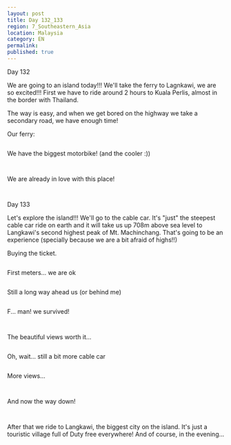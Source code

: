 ```yaml
---
layout: post
title: Day 132_133
region: 7_Southeastern_Asia
location: Malaysia
category: EN
permalink:
published: true
---
```


Day 132

We are going to an island today!!! We'll take the ferry to Lagnkawi, we are so excited!!! First we have to ride around 2 hours to Kuala Perlis, almost in the border with Thailand.

The way is easy, and when we get bored on the highway we take a secondary road, we have enough time!

Our ferry:

<p><a
href="https://lh3.googleusercontent.com/7vhpjJbWOkKLqZxn5a4YWbMtfobHzti2gVaoe1qmyX4IioOGLia6c9tFc56RT9yCZa_KW-I8ra5kwFf1c2y3gNBLRwmOXIcwjtTV6Q1GyD2z2wvsC8o1bwHRylKz7BVj-euiLYWiDxw0B-YeR1LFxs_8tSvmuX3IwrXyimU_zrRCYhDzauKWfDCfVq2iZA6BXnhoEnyGTXYf8PelfvNMcjFUsti6kcn_A6mtv2kA-rFha0nvzG3ao-VoYCX3DR63lQGmzQ1hwBYUl0I-rqSVgGYukrh7TgfaxdAPvsdPkdXRuRgwfYTGVc13PSrb7ydsMAF2WyKzhU0gfuitDoOaEoCJ0UDjnGVixa2UF1UH_OBbbi89Eqrnm1p-sjv4_CiyL3L2ENR4H7Nk3uU7_JsS4WoyX0TB-v8-FCxEh_6GQNsstxRpIw5PR9JZLzDRCRnk3wbdjL-TwAUfHjk4vpapvsh5Y_6xKZbVT0hb56Z-MWyd7xJjgWUEjvr4dBE4E8RDO9eRPzABolrmFjGpdTiv0u2Gt2c3ITnvnGTamqmVdmdTD1JeFLGYAjeSCGXf8jbyI1vodcPbtfPjW-C4lLZNz289V3PTb7933mc9msZ8ASCk3GN4TJ72FI9eK5gkQ8cgT8cLtoDVQMqsE9zn1ShIu1XR4evJNpIyH3UVhC1V9cc4-edTgxMB0sHwIJSrmbo4F400WqcTdQpx1-8MXp8=w669-h502-no"><img 
src="https://lh3.googleusercontent.com/7vhpjJbWOkKLqZxn5a4YWbMtfobHzti2gVaoe1qmyX4IioOGLia6c9tFc56RT9yCZa_KW-I8ra5kwFf1c2y3gNBLRwmOXIcwjtTV6Q1GyD2z2wvsC8o1bwHRylKz7BVj-euiLYWiDxw0B-YeR1LFxs_8tSvmuX3IwrXyimU_zrRCYhDzauKWfDCfVq2iZA6BXnhoEnyGTXYf8PelfvNMcjFUsti6kcn_A6mtv2kA-rFha0nvzG3ao-VoYCX3DR63lQGmzQ1hwBYUl0I-rqSVgGYukrh7TgfaxdAPvsdPkdXRuRgwfYTGVc13PSrb7ydsMAF2WyKzhU0gfuitDoOaEoCJ0UDjnGVixa2UF1UH_OBbbi89Eqrnm1p-sjv4_CiyL3L2ENR4H7Nk3uU7_JsS4WoyX0TB-v8-FCxEh_6GQNsstxRpIw5PR9JZLzDRCRnk3wbdjL-TwAUfHjk4vpapvsh5Y_6xKZbVT0hb56Z-MWyd7xJjgWUEjvr4dBE4E8RDO9eRPzABolrmFjGpdTiv0u2Gt2c3ITnvnGTamqmVdmdTD1JeFLGYAjeSCGXf8jbyI1vodcPbtfPjW-C4lLZNz289V3PTb7933mc9msZ8ASCk3GN4TJ72FI9eK5gkQ8cgT8cLtoDVQMqsE9zn1ShIu1XR4evJNpIyH3UVhC1V9cc4-edTgxMB0sHwIJSrmbo4F400WqcTdQpx1-8MXp8=w669-h502-no" class="oversize" alt=""></a></p>

We have the biggest motorbike! (and the cooler :))

<p><a
href="https://lh3.googleusercontent.com/I-HXJ7WmObFNMulg7pa65qwEt7wEclrAGvk9X4rAbCEMKO0l5EGMvQIEjpVBt9z7F3_aQQsMzWT0TnAlM6hW_2Z7sfI1AHtYElNFWQP60KQrvUMzUTo3iZXhc6AZwQY6NnZU3T9GX9D_FMJoRzKZ15Fowgb-Q28bvo419DyZGwoMahsjGlvEBQs6gLlXzZrwuTYeFSc14-lihNlFL4sZFgipyzV1lzAlHWi8YBBwqLy78rtoADW1KhZx1DQ_evORm-s33zw_tdFDuX5bK5WH85T84QdQarKwr0iSUzbDzRiEBWC7qMMnj9n27oqLgRx8W7-ym4Xrqp8MXyERLmagI2DPUr5CXkY0K-h8FBLRMgFDtLXdU-qaNnNp9bg2TBrls74s8nY-gugb0ph7bIsHRRd1z40P8P6HWrWc0uYOId7vmA4L-v99OAKBWG16k0Ob9u1wq7aN-pn_9KIBDwhyjzMmQFOrW6DCxLD49cKXpp7XxOEcZeSuPnc-POBb6aURVIECLn6dXozEkvNRDXhLvhWtKcC3pctJP2vA8m5osMgo62jQhPWqL5n407n1gkOACI3ox5Vt9y4ylhzZwDnfIA0I_2C6GpQ6xTQK_EsejV46eo4FTv-5updsvWj-gXKExXM7moLjCdmaM519zwOZWvoXC51i2ntdLrIpsZZmATNitAZuxuK3n4UHPOyMLrnz5Hmdn_zM3H_dNbV0LGA=w836-h627-no"><img 
src="https://lh3.googleusercontent.com/I-HXJ7WmObFNMulg7pa65qwEt7wEclrAGvk9X4rAbCEMKO0l5EGMvQIEjpVBt9z7F3_aQQsMzWT0TnAlM6hW_2Z7sfI1AHtYElNFWQP60KQrvUMzUTo3iZXhc6AZwQY6NnZU3T9GX9D_FMJoRzKZ15Fowgb-Q28bvo419DyZGwoMahsjGlvEBQs6gLlXzZrwuTYeFSc14-lihNlFL4sZFgipyzV1lzAlHWi8YBBwqLy78rtoADW1KhZx1DQ_evORm-s33zw_tdFDuX5bK5WH85T84QdQarKwr0iSUzbDzRiEBWC7qMMnj9n27oqLgRx8W7-ym4Xrqp8MXyERLmagI2DPUr5CXkY0K-h8FBLRMgFDtLXdU-qaNnNp9bg2TBrls74s8nY-gugb0ph7bIsHRRd1z40P8P6HWrWc0uYOId7vmA4L-v99OAKBWG16k0Ob9u1wq7aN-pn_9KIBDwhyjzMmQFOrW6DCxLD49cKXpp7XxOEcZeSuPnc-POBb6aURVIECLn6dXozEkvNRDXhLvhWtKcC3pctJP2vA8m5osMgo62jQhPWqL5n407n1gkOACI3ox5Vt9y4ylhzZwDnfIA0I_2C6GpQ6xTQK_EsejV46eo4FTv-5updsvWj-gXKExXM7moLjCdmaM519zwOZWvoXC51i2ntdLrIpsZZmATNitAZuxuK3n4UHPOyMLrnz5Hmdn_zM3H_dNbV0LGA=w836-h627-no" class="oversize" alt=""></a></p>

<p><a
href="https://lh3.googleusercontent.com/xGcnjWz16VPs8XrukwsctmEt6eDrjt_A-hTv5g8Jb3lTFkFbl7TVvwwijRKS_R2_hEGlntXnG3bwjcjE2ubD5Kd0ArKqOWvGtGVsy2I6vz8TXZvhD2CDlyocb1nt7V4AtjVOLDK20Q_Xm0n_2hohG7_plG2KwajNwCtELmYCx0z7xHko9o2ySKyWnfgpkAjze1ZUI_JDWfGRVLSBhYLpYtrF44vjpZ0rpctTiD1yl1a8Jxz08HKlFYfHuUFm0ufgPbqNL3N5poeNeOTOckNUKIivNHWVfcE08JAtN6_3fz2U907KaIW8_rttpkz-Vuh1L09Fy2uSvAr2swSRLcaCoC0wbXpVX3INvXlweSU41Tn-Fexffzvtx1s8ShbeIGaWjZc66QXC5IvsrEaRm1MpCyC_0F0bvcf3vV5YEh3fm9JWw0xi38lilHxX6XB04aPxxKlKUOmqa_puR7Nxw0A0GNJE5xlnGrONjyelIF-Fl8hO8QZ7UBCWLKT2sJMqPa6y4fZ_lwAp11Eht6gZ2OqFSpJTxB4wq9id6doZ6mpTzeNzhXXi5v-nK65LdR1hLBB4M8NrZGTjn2LJOpZE3jRkSwlATEPUY79Hh72IaiPhqpcV5di4tP8eeisRuWwmIpflh6IP1O2kp9v7kFsmYu7nlT2sGgUYatQ0BcVt6_E0YgGzvtT4wpBnSsBjYhuU9NNUFr3FNZysIALz0dqCTz4=w669-h502-no"><img 
src="https://lh3.googleusercontent.com/xGcnjWz16VPs8XrukwsctmEt6eDrjt_A-hTv5g8Jb3lTFkFbl7TVvwwijRKS_R2_hEGlntXnG3bwjcjE2ubD5Kd0ArKqOWvGtGVsy2I6vz8TXZvhD2CDlyocb1nt7V4AtjVOLDK20Q_Xm0n_2hohG7_plG2KwajNwCtELmYCx0z7xHko9o2ySKyWnfgpkAjze1ZUI_JDWfGRVLSBhYLpYtrF44vjpZ0rpctTiD1yl1a8Jxz08HKlFYfHuUFm0ufgPbqNL3N5poeNeOTOckNUKIivNHWVfcE08JAtN6_3fz2U907KaIW8_rttpkz-Vuh1L09Fy2uSvAr2swSRLcaCoC0wbXpVX3INvXlweSU41Tn-Fexffzvtx1s8ShbeIGaWjZc66QXC5IvsrEaRm1MpCyC_0F0bvcf3vV5YEh3fm9JWw0xi38lilHxX6XB04aPxxKlKUOmqa_puR7Nxw0A0GNJE5xlnGrONjyelIF-Fl8hO8QZ7UBCWLKT2sJMqPa6y4fZ_lwAp11Eht6gZ2OqFSpJTxB4wq9id6doZ6mpTzeNzhXXi5v-nK65LdR1hLBB4M8NrZGTjn2LJOpZE3jRkSwlATEPUY79Hh72IaiPhqpcV5di4tP8eeisRuWwmIpflh6IP1O2kp9v7kFsmYu7nlT2sGgUYatQ0BcVt6_E0YgGzvtT4wpBnSsBjYhuU9NNUFr3FNZysIALz0dqCTz4=w669-h502-no" class="oversize" alt=""></a></p>

We are already in love with this place!

<p><a
href="https://lh3.googleusercontent.com/njIzlUCX4TB-HR_MGdQ54Yj4rbD2Kzc2HX6PcLark-MTyMvrfxywg0-BmbwmZnrVb2q-YDfMo99XJzwk70IfiiujpYpExT4fBtMwHjYlV8EWvinf4ZFosb1soDBvOGQDlrQ7gGnFO22wwKAqenTfiWU2i1VAepFGtABCHwv5ya3XJht7I1rcnP5_iaSnsmYMuUjJQ-k87YfnxW-67hC5ax2mABls1S_b6m0ALkYjMAdGBY7o9SpTUS-Rv8klLH9Jybk5z3gw7azBBi0LTRXB0RfsHIqHXdfSjFT6gFr2dac5eyfe3Qk5sdQtWPllUyK94iwD2hr0jH77CjrFyB8QfCfggXERYdTJNgxwZcfx5Co6iV_t3fAqstzG1b4KzX18RKQ8IKVEYhd03F4PMQZO3QbMQUn7ybKnztM7QC_D9fqI6FkwQjuk3dhuelxf1OvLRSdqqi7ejeyLCBFP7J8MhjN-r2g8a8cIkZArT0Sb1AywNhMqbVaj0IUi7ENKyCCidV9j0PbBs7ZnadaRKgjS8BDY9w72TCsRfy2bY_VxDYs9sxIaz41zdpYDBMQUSksBtTkIemYXYtVI8F47w-tWcBPZ2akLkSbkXcKYfptwr2sIw4rV67EeLna1STgHXxvMpYFntZxx1JRCq-iAyNREaEtb2mBxwVXZ1UWx2QRdC4s-Dm1PzObne19W06N89wV_E9OgQvXHgjVXEHXHGxo=w669-h502-no"><img 
src="https://lh3.googleusercontent.com/njIzlUCX4TB-HR_MGdQ54Yj4rbD2Kzc2HX6PcLark-MTyMvrfxywg0-BmbwmZnrVb2q-YDfMo99XJzwk70IfiiujpYpExT4fBtMwHjYlV8EWvinf4ZFosb1soDBvOGQDlrQ7gGnFO22wwKAqenTfiWU2i1VAepFGtABCHwv5ya3XJht7I1rcnP5_iaSnsmYMuUjJQ-k87YfnxW-67hC5ax2mABls1S_b6m0ALkYjMAdGBY7o9SpTUS-Rv8klLH9Jybk5z3gw7azBBi0LTRXB0RfsHIqHXdfSjFT6gFr2dac5eyfe3Qk5sdQtWPllUyK94iwD2hr0jH77CjrFyB8QfCfggXERYdTJNgxwZcfx5Co6iV_t3fAqstzG1b4KzX18RKQ8IKVEYhd03F4PMQZO3QbMQUn7ybKnztM7QC_D9fqI6FkwQjuk3dhuelxf1OvLRSdqqi7ejeyLCBFP7J8MhjN-r2g8a8cIkZArT0Sb1AywNhMqbVaj0IUi7ENKyCCidV9j0PbBs7ZnadaRKgjS8BDY9w72TCsRfy2bY_VxDYs9sxIaz41zdpYDBMQUSksBtTkIemYXYtVI8F47w-tWcBPZ2akLkSbkXcKYfptwr2sIw4rV67EeLna1STgHXxvMpYFntZxx1JRCq-iAyNREaEtb2mBxwVXZ1UWx2QRdC4s-Dm1PzObne19W06N89wV_E9OgQvXHgjVXEHXHGxo=w669-h502-no" class="oversize" alt=""></a></p>

<p><a
href="https://lh3.googleusercontent.com/Mhx61Y5bYb6pWhQ1YFQ4ddeGrhuHhOwPmt94wmpxpnws3YcR_rmfaj40c_ol34gMdWokTlAI2QLJTN8BlajvLUbVg3zlE6G99r-LGlsfhHPLLmCXuM_aEVVYGbAukJ-Y4GzfgyVl31nKalIhbHy6z42dF2L7jOvy2Th5Ah_Lu8YnQ4FKWsv9Fu0TfFMw-yuNhCNqzJi8GVdEJh-Daa9O6MRgBuCWwfR3mbWydvQg7jn9wrTc8aTm9YO1LzFHosKGqEhUlDdYpWk35HlnrchVFGDmkQj5fM7UC84xal1uJNpoS0cxKD3BJPfQ1_JkG1WDXUihrCOgjaM8OuqsETo1GyEfsf5dWQRnRSg_Z7Ey2E7Wae79P2q5uRRLNMHe3Tp9FLtyrzMM2f968PaZ7Cj0LQvYg8PNWyy7Tk3yf8JVBxdTWeDcRc54Sml80iAn3ZzccrA4tdnXjkRiEb5u6p1KP0BpzmWhJPE96o3xOMPAbalOTJ9dRqgInmEoSMjwQqhHBGYbhuh6rUhezTJ1Cey7iRO5q4O1S1F7CsGbyshr975KiHZc0oebSr51v6leAuQ2ECCHREj1jkYijThKT96csf9CM9IJHwMJLGlBD9t0HWy5aMJecWo6EB5C9-dbpbEzdgi8K18c-gXIWuVxNEj6re3aOrAzhPTEnvIUAg4LOfnBGNU2oRJN8qGHHv0D91wvMky_XmNUVBLFteJtDDs=w836-h627-no"><img 
src="https://lh3.googleusercontent.com/Mhx61Y5bYb6pWhQ1YFQ4ddeGrhuHhOwPmt94wmpxpnws3YcR_rmfaj40c_ol34gMdWokTlAI2QLJTN8BlajvLUbVg3zlE6G99r-LGlsfhHPLLmCXuM_aEVVYGbAukJ-Y4GzfgyVl31nKalIhbHy6z42dF2L7jOvy2Th5Ah_Lu8YnQ4FKWsv9Fu0TfFMw-yuNhCNqzJi8GVdEJh-Daa9O6MRgBuCWwfR3mbWydvQg7jn9wrTc8aTm9YO1LzFHosKGqEhUlDdYpWk35HlnrchVFGDmkQj5fM7UC84xal1uJNpoS0cxKD3BJPfQ1_JkG1WDXUihrCOgjaM8OuqsETo1GyEfsf5dWQRnRSg_Z7Ey2E7Wae79P2q5uRRLNMHe3Tp9FLtyrzMM2f968PaZ7Cj0LQvYg8PNWyy7Tk3yf8JVBxdTWeDcRc54Sml80iAn3ZzccrA4tdnXjkRiEb5u6p1KP0BpzmWhJPE96o3xOMPAbalOTJ9dRqgInmEoSMjwQqhHBGYbhuh6rUhezTJ1Cey7iRO5q4O1S1F7CsGbyshr975KiHZc0oebSr51v6leAuQ2ECCHREj1jkYijThKT96csf9CM9IJHwMJLGlBD9t0HWy5aMJecWo6EB5C9-dbpbEzdgi8K18c-gXIWuVxNEj6re3aOrAzhPTEnvIUAg4LOfnBGNU2oRJN8qGHHv0D91wvMky_XmNUVBLFteJtDDs=w836-h627-no" class="oversize" alt=""></a></p>

Day 133

Let's explore the island!!! We'll go to the cable car. It's "just" the steepest cable car ride on earth and it will take us up 708m above sea level to Langkawi's second highest peak of Mt. Machinchang. That's going to be an experience (specially because we are a bit afraid of highs!!)

Buying the ticket.

<p><a
href="https://lh3.googleusercontent.com/Sv8icvae1AlrM60NNk3cGrRh1tYTVqITyqw0DCXbyKcLXz9sADYn6AlsmeLzW6ysb3aFE3a47gaE1nbpB2q6YR_E-iX0eIiEWWx1ofZowkkgo07FimOyOL4ugWSC5rW9cimjVrv6DXefKaRQqEP8d10eiHbb5W5s6CJKAKTPzspPvgCblsVldhLdk-Zed1Zu5ZyRMJDOtYps8DiW-esMCWgnuUyr89Ld_RaOLSmS3snXAo2924S_5AMV1YF-JG4pbNp1IIFdtvy80DfCHH_NZWOLrXA_P0S-HJMKRk7ndzuJL9P99Um95zvAe4KFhLt_-1QbeAerQQOZm2m9jIPlNzFRt7ibAasjOnblKzbWiGnPwHa9yhxLkgDz89Gh1VXm97ub8TRe1vZPjDOOlQ77mg7rfXhRgeEbFRNqybL3FrVzBcpY-4lI-QJjJIFpZA-nP2eauwpdKtB7-f0P781b74y6NCbVtIvi-pKVRiQFqCStJev1e6tnqFbqoFVfi44GiWGW_Gzrlw8x48nVhQh7z9BnSxngaDXzP1h5ngMi3KkURpdtZjLHdQtOcu9_sN0XM8uJ8dYUIqAwX5HYVEYgsQvSduxM5cNGS67mVNNVLO4xHgSwvgSNgCBYlYsjbK2xwIgn65oK_H2zftQccdPuO3U2ptgOTKhJV1VEAauHfte47a5gswnQ3cU9fIWauWw-oMOUGKQSr3EpBVCEp2k=w669-h502-no"><img 
src="https://lh3.googleusercontent.com/Sv8icvae1AlrM60NNk3cGrRh1tYTVqITyqw0DCXbyKcLXz9sADYn6AlsmeLzW6ysb3aFE3a47gaE1nbpB2q6YR_E-iX0eIiEWWx1ofZowkkgo07FimOyOL4ugWSC5rW9cimjVrv6DXefKaRQqEP8d10eiHbb5W5s6CJKAKTPzspPvgCblsVldhLdk-Zed1Zu5ZyRMJDOtYps8DiW-esMCWgnuUyr89Ld_RaOLSmS3snXAo2924S_5AMV1YF-JG4pbNp1IIFdtvy80DfCHH_NZWOLrXA_P0S-HJMKRk7ndzuJL9P99Um95zvAe4KFhLt_-1QbeAerQQOZm2m9jIPlNzFRt7ibAasjOnblKzbWiGnPwHa9yhxLkgDz89Gh1VXm97ub8TRe1vZPjDOOlQ77mg7rfXhRgeEbFRNqybL3FrVzBcpY-4lI-QJjJIFpZA-nP2eauwpdKtB7-f0P781b74y6NCbVtIvi-pKVRiQFqCStJev1e6tnqFbqoFVfi44GiWGW_Gzrlw8x48nVhQh7z9BnSxngaDXzP1h5ngMi3KkURpdtZjLHdQtOcu9_sN0XM8uJ8dYUIqAwX5HYVEYgsQvSduxM5cNGS67mVNNVLO4xHgSwvgSNgCBYlYsjbK2xwIgn65oK_H2zftQccdPuO3U2ptgOTKhJV1VEAauHfte47a5gswnQ3cU9fIWauWw-oMOUGKQSr3EpBVCEp2k=w669-h502-no" class="oversize" alt=""></a></p>

First meters... we are ok

<p><a
href="https://lh3.googleusercontent.com/GG88d_HGE7W35RP1UNMYWOmMSqkLgyNP16T0Wn_46zW2Jiy3h4MYKbfCIuRfLxq-AnZAkajbLfYvzV7GpkcJDgKxXg6joMCGkcgsXDdCNNDrPibzJmrScThZOojzPohVBrrO4ZovZkxgpvK1oHGzSRRNQeLi58J9W1BVr0qBmtM4CspVIPXjfm1b2y7AKwTJZzef_YrbZWLYYKVi6QvB-NIgQyo59P9nhc7mB5iGvpFQuKRiPXb05UIvHG8vaKRrXSA7tZppu38btyw2OAAAkXDOCy44A-KGe1hNUrK8a3o5CtifKNJ_JvyAp_eRXOa75NbIz4o_Vefw3qxP_zeuzKOUilBUJWM7bvF4qu8H4hBEDybHdQEmG1NGptj5SDK0hZnIb3AKlHYngZNuUUtRnSQSyNqhMgBRhwhyst5UOX01BBMFv7r6KyJ1fc4eOiY-qYo9SaTkoHowOBcZv_uQMeEEAZy6SNp5_W0pq81akIjC_GYOIxTIIdf6qYt7gBBW1vwpXVI1UH9xR0UNa1lBOaXP_xCFUCZwJpz14-UGTtKHqRhzrQWc0Eb7y_DznCZ_katq9HTEH3TB55gxJpPZY09GYiJXj4N9sB7xqGtvGTSVJK0083fbTLQLbWTdgobD40eIk5Sv3ltcReK47WBV1ojROBkje1Ty0oXPqjN_xzeQjEB5JZRzGzI9MKYvCBGHoYB8MECyjXr1SfG7pMc=w836-h627-no"><img 
src="https://lh3.googleusercontent.com/GG88d_HGE7W35RP1UNMYWOmMSqkLgyNP16T0Wn_46zW2Jiy3h4MYKbfCIuRfLxq-AnZAkajbLfYvzV7GpkcJDgKxXg6joMCGkcgsXDdCNNDrPibzJmrScThZOojzPohVBrrO4ZovZkxgpvK1oHGzSRRNQeLi58J9W1BVr0qBmtM4CspVIPXjfm1b2y7AKwTJZzef_YrbZWLYYKVi6QvB-NIgQyo59P9nhc7mB5iGvpFQuKRiPXb05UIvHG8vaKRrXSA7tZppu38btyw2OAAAkXDOCy44A-KGe1hNUrK8a3o5CtifKNJ_JvyAp_eRXOa75NbIz4o_Vefw3qxP_zeuzKOUilBUJWM7bvF4qu8H4hBEDybHdQEmG1NGptj5SDK0hZnIb3AKlHYngZNuUUtRnSQSyNqhMgBRhwhyst5UOX01BBMFv7r6KyJ1fc4eOiY-qYo9SaTkoHowOBcZv_uQMeEEAZy6SNp5_W0pq81akIjC_GYOIxTIIdf6qYt7gBBW1vwpXVI1UH9xR0UNa1lBOaXP_xCFUCZwJpz14-UGTtKHqRhzrQWc0Eb7y_DznCZ_katq9HTEH3TB55gxJpPZY09GYiJXj4N9sB7xqGtvGTSVJK0083fbTLQLbWTdgobD40eIk5Sv3ltcReK47WBV1ojROBkje1Ty0oXPqjN_xzeQjEB5JZRzGzI9MKYvCBGHoYB8MECyjXr1SfG7pMc=w836-h627-no" class="oversize" alt=""></a></p>

Still a long way ahead us (or behind me)

<p><a
href="https://lh3.googleusercontent.com/CkdCS5Bv2X7a5rvYLcb2ELF4CG_PGpGdUZCD5k1hftThSAcpzJZzEHaTaeRugV7vRLROdboSDke_IVFy-1m0Fa0apWBck-sqnPQ3uHlI9FyVa0njlTHeWPIcqInvFWh7lmN_ERVIuuYXkmZD-l-LjR25zcBHTGrHdtrsS8k7wLHclX1UuU0i0yV4WLYKrVhoGSceMYizN-BDpOI3bOiNmNtgpwOHZOvBTx1yMPkJfD9wQP3_8F1ZQri_jYvWAe8HFesL1MTZ5YdM14yx50M7o6Pi9XDt5NJqtuaEixrcu2N9126NF-RvSNMMYJ-86JLGHl-Nz8ino0U1UUQQ5DdWK5mdaYBF7XSgjUxvI2OqUGFHlrmcVRMTw5X3jDOA4gmRe63XXQ4xQL9IktUAj3ify-pxp1mSWiun7csa1WJm3T3MoU3sRoFVFwPdTj2o2d1vCury7JguyYQ1CHQe9380vY42a_sth-F1PKpjYENJoxsvYL-8SkdBYZUXDx6Wr8Pds22zgwP6dyVEm3FfRAFb9u4tGx6LBDFj3fRwkwLqiIP7AS8N1mRks0vCyMqk_jpzuzx5fA7LTMXQJBa6zI4ClPJYFbj8vS-11mzX4tl_qYFvIlMlUVzR31rC3s3V9xtAaHfQdTqvkgleCxbRTNDa_ddA-_Ctz714GNITfvzhuyOy0iCHJnsLQxigZDb2yhBVZYLFy-Vy6mlujkHU7Pg=w836-h627-no"><img 
src="https://lh3.googleusercontent.com/CkdCS5Bv2X7a5rvYLcb2ELF4CG_PGpGdUZCD5k1hftThSAcpzJZzEHaTaeRugV7vRLROdboSDke_IVFy-1m0Fa0apWBck-sqnPQ3uHlI9FyVa0njlTHeWPIcqInvFWh7lmN_ERVIuuYXkmZD-l-LjR25zcBHTGrHdtrsS8k7wLHclX1UuU0i0yV4WLYKrVhoGSceMYizN-BDpOI3bOiNmNtgpwOHZOvBTx1yMPkJfD9wQP3_8F1ZQri_jYvWAe8HFesL1MTZ5YdM14yx50M7o6Pi9XDt5NJqtuaEixrcu2N9126NF-RvSNMMYJ-86JLGHl-Nz8ino0U1UUQQ5DdWK5mdaYBF7XSgjUxvI2OqUGFHlrmcVRMTw5X3jDOA4gmRe63XXQ4xQL9IktUAj3ify-pxp1mSWiun7csa1WJm3T3MoU3sRoFVFwPdTj2o2d1vCury7JguyYQ1CHQe9380vY42a_sth-F1PKpjYENJoxsvYL-8SkdBYZUXDx6Wr8Pds22zgwP6dyVEm3FfRAFb9u4tGx6LBDFj3fRwkwLqiIP7AS8N1mRks0vCyMqk_jpzuzx5fA7LTMXQJBa6zI4ClPJYFbj8vS-11mzX4tl_qYFvIlMlUVzR31rC3s3V9xtAaHfQdTqvkgleCxbRTNDa_ddA-_Ctz714GNITfvzhuyOy0iCHJnsLQxigZDb2yhBVZYLFy-Vy6mlujkHU7Pg=w836-h627-no" class="oversize" alt=""></a></p>

F... man! we survived!

<p><a
href="https://lh3.googleusercontent.com/1yvdZM4VJebNiPmAmyksrKATrB4N5o04fFiPmMJSTEykgg3d_a5GII-vWDz5I_UWmehMGI5oTM1SvNgdSursn-PMys-A87aN-GWwBZCEnwORprGFdCjKVxGUK-G8ZvelO29HzdUXfpcFyEEoUg34dY7PGBnyzXQQW0DQ_sVU4hPqUiTrhTfZaZ0b9qZ0gr6FkkgX9PIz3pgVZBJgwZHnz70LbEtbKUChM5fjASN7jsSId0llsPEGNC3R1-0IwxpiEKidiQwY23fleHD-hAD8tB-edRsqRIPyh0Vvi8Fs_AFP6a1eZv8gFLbUswNm_ZxWqLM4oN31E0DP9IGjAH0yzEgLrhPuK3v3EmLOcgYR_rB7liqACQoUAx_869ILB7I_z9-MxDCKwBnaK_bF8_sB5MFHv157G-F6IwozDapxZHeMbxopl0WQJfeLteYwnGGsPVYyCKF6_kD_0Al00fHILdvT00hF8VRaLjhjBkGztjOZF9UttNzXhQWxJLvel45BFufEAId1LytfdvI8HDJ9A3VM43GSljCstD3fnTY0x5eEkf-b7cO8-H7OHvaxXNz70K_UkVIU52BWOmH3oXtb47V0C_p6OMyBwOq0caesY0Aps1p9sx7yPoqkz7cMrOgUy5sixTrczYYm_AACpSQ-mgWjuzMi89-ZryO4Vqm2e5x0d4bLxHucdqZ_P1jR8v5Lm6eTqUYvIW6cO_CYOgQ=w836-h627-no"><img 
src="https://lh3.googleusercontent.com/1yvdZM4VJebNiPmAmyksrKATrB4N5o04fFiPmMJSTEykgg3d_a5GII-vWDz5I_UWmehMGI5oTM1SvNgdSursn-PMys-A87aN-GWwBZCEnwORprGFdCjKVxGUK-G8ZvelO29HzdUXfpcFyEEoUg34dY7PGBnyzXQQW0DQ_sVU4hPqUiTrhTfZaZ0b9qZ0gr6FkkgX9PIz3pgVZBJgwZHnz70LbEtbKUChM5fjASN7jsSId0llsPEGNC3R1-0IwxpiEKidiQwY23fleHD-hAD8tB-edRsqRIPyh0Vvi8Fs_AFP6a1eZv8gFLbUswNm_ZxWqLM4oN31E0DP9IGjAH0yzEgLrhPuK3v3EmLOcgYR_rB7liqACQoUAx_869ILB7I_z9-MxDCKwBnaK_bF8_sB5MFHv157G-F6IwozDapxZHeMbxopl0WQJfeLteYwnGGsPVYyCKF6_kD_0Al00fHILdvT00hF8VRaLjhjBkGztjOZF9UttNzXhQWxJLvel45BFufEAId1LytfdvI8HDJ9A3VM43GSljCstD3fnTY0x5eEkf-b7cO8-H7OHvaxXNz70K_UkVIU52BWOmH3oXtb47V0C_p6OMyBwOq0caesY0Aps1p9sx7yPoqkz7cMrOgUy5sixTrczYYm_AACpSQ-mgWjuzMi89-ZryO4Vqm2e5x0d4bLxHucdqZ_P1jR8v5Lm6eTqUYvIW6cO_CYOgQ=w836-h627-no" class="oversize" alt=""></a></p>

<p><a
href="https://lh3.googleusercontent.com/QzcjxPdzmMjYXZ7m6rDsQvUFY_xQoXOaBx2XPlDkNPAtad0a8ifS_QWPAfcQYIHOTHP_ajxQfV2zYzHxQW7MuCOF6gDmYI7tOqjhg0OJvOIL8u1d0lMwv3VocWlz3dxy3dlO4uTmIWS3nA8og0pfP9eGgh2VhMgILav4REA-M96stgppfRc1oBGCT7Qnab5B8YIsQwjfR8A7c06folfiNyKrQhdM9L08O_SIoW1pXLQlIzPbjM7rnKuYTEJ5B7arWlwCCWhEU9FkDy6_ok21eBsIwEBv76RSiJljRAr9T6sQu7xPyA9oxkxdcMCCg7pa3zCe7PMawb2h6kzBGxFIzGa6m-mRPa1oLty8a7qTxiA03MVNHnD1K09E_HWPEObFM2YxaolHujPa5_o2-9st2kOaMYyCoM31caEAoY-nvhtkcMjSwhDnlyiavxYwdOGla1A7DRyKTtolRMrGIEQdKR37PYgAQc_0B7QcTASNhMT344MkW-o8Jtp9MnVNVei0TgIQTab_AUIXOubJOnlEDIYfs9s7qLlQC7byfzpof2MJ2YfQjPFR8zHmhzzs4BvJ7hJrv3Jc-KJUzoGnE1XkZihtKhgDP7WpfzL5gKzbtHPpdGx4UQp-Tf3h3edWEq7HE37mOwMG5l52Oz8aU-_073iGz091bkLTjDXd2cNd7s08qCdIP8U4WOEQxXSiHGroz990g8MuViMAuT5khxw=w669-h502-no"><img 
src="https://lh3.googleusercontent.com/QzcjxPdzmMjYXZ7m6rDsQvUFY_xQoXOaBx2XPlDkNPAtad0a8ifS_QWPAfcQYIHOTHP_ajxQfV2zYzHxQW7MuCOF6gDmYI7tOqjhg0OJvOIL8u1d0lMwv3VocWlz3dxy3dlO4uTmIWS3nA8og0pfP9eGgh2VhMgILav4REA-M96stgppfRc1oBGCT7Qnab5B8YIsQwjfR8A7c06folfiNyKrQhdM9L08O_SIoW1pXLQlIzPbjM7rnKuYTEJ5B7arWlwCCWhEU9FkDy6_ok21eBsIwEBv76RSiJljRAr9T6sQu7xPyA9oxkxdcMCCg7pa3zCe7PMawb2h6kzBGxFIzGa6m-mRPa1oLty8a7qTxiA03MVNHnD1K09E_HWPEObFM2YxaolHujPa5_o2-9st2kOaMYyCoM31caEAoY-nvhtkcMjSwhDnlyiavxYwdOGla1A7DRyKTtolRMrGIEQdKR37PYgAQc_0B7QcTASNhMT344MkW-o8Jtp9MnVNVei0TgIQTab_AUIXOubJOnlEDIYfs9s7qLlQC7byfzpof2MJ2YfQjPFR8zHmhzzs4BvJ7hJrv3Jc-KJUzoGnE1XkZihtKhgDP7WpfzL5gKzbtHPpdGx4UQp-Tf3h3edWEq7HE37mOwMG5l52Oz8aU-_073iGz091bkLTjDXd2cNd7s08qCdIP8U4WOEQxXSiHGroz990g8MuViMAuT5khxw=w669-h502-no" class="oversize" alt=""></a></p>

The beautiful views worth it...

<p><a
href="https://lh3.googleusercontent.com/aDB2PvvdvjAWrorbuuUrkh3RhBIN92EZN2P4_GbsyUYTp8vwWLOCUba_BIaL9xQ2kOnhxw6OFoNe7bY2gDcTcRIlOqryBWo60Id_82NwSLvJpv-0g0Bid6YEKFh7rlPWygCbWKcpZGpA8Ce6p9zSybdCRPsldB4Lh01jeDUzCrvkyqRN9HDi_8f77kGzAcH3BII4DWGevjZy9uMX_gKGOCX2CBKh-BQRDKB9frfwvEs2aBrJp1GLFO0lB_rBbmmz9lNSqKNw1kqRWEPa4-fEB3XOt8SO5qTDZjUe_OkVTqSzdnvHMNBcU5tjRVTMgLtsZ7Zpaeefbtk1oaBAzw1W6sMsN_8Y6g_2H9_QVuGLgLas6m5gsVG_TOejbSWoGhdsovs_jpkoX9Kh4GR780yrxMfPtz_tcxC77QD0GQGqsouHzEGqZEu-x6tnnOSv7BYBwSndW3iZKpWPAioHnbuJNgZew0YkFicP2GFcKzDJn9mcRCBUuiEcn9U-KCPFGd2-g2NJvJxqzibyS13s60cvNjJcMqaZQ7CtGwJncndUeuLFPMvqkRatkIS9sN6e6pAdoLPlG3ESplvBzMJRzUYDp2JKFgk3J83OBQT5E0P5uqiCr8nwyqm6-PgFDVQmrOkZ5dl_w8OIaj05u4atWvaOPq7tSwcwm4HcXEKBkfTa4BESi9b8_V93GSZE7BVlbqLW4pAC3Lb9IjqJg92ZJoc=w836-h627-no"><img 
src="https://lh3.googleusercontent.com/aDB2PvvdvjAWrorbuuUrkh3RhBIN92EZN2P4_GbsyUYTp8vwWLOCUba_BIaL9xQ2kOnhxw6OFoNe7bY2gDcTcRIlOqryBWo60Id_82NwSLvJpv-0g0Bid6YEKFh7rlPWygCbWKcpZGpA8Ce6p9zSybdCRPsldB4Lh01jeDUzCrvkyqRN9HDi_8f77kGzAcH3BII4DWGevjZy9uMX_gKGOCX2CBKh-BQRDKB9frfwvEs2aBrJp1GLFO0lB_rBbmmz9lNSqKNw1kqRWEPa4-fEB3XOt8SO5qTDZjUe_OkVTqSzdnvHMNBcU5tjRVTMgLtsZ7Zpaeefbtk1oaBAzw1W6sMsN_8Y6g_2H9_QVuGLgLas6m5gsVG_TOejbSWoGhdsovs_jpkoX9Kh4GR780yrxMfPtz_tcxC77QD0GQGqsouHzEGqZEu-x6tnnOSv7BYBwSndW3iZKpWPAioHnbuJNgZew0YkFicP2GFcKzDJn9mcRCBUuiEcn9U-KCPFGd2-g2NJvJxqzibyS13s60cvNjJcMqaZQ7CtGwJncndUeuLFPMvqkRatkIS9sN6e6pAdoLPlG3ESplvBzMJRzUYDp2JKFgk3J83OBQT5E0P5uqiCr8nwyqm6-PgFDVQmrOkZ5dl_w8OIaj05u4atWvaOPq7tSwcwm4HcXEKBkfTa4BESi9b8_V93GSZE7BVlbqLW4pAC3Lb9IjqJg92ZJoc=w836-h627-no" class="oversize" alt=""></a></p>

Oh, wait... still a bit more cable car

<p><a
href="https://lh3.googleusercontent.com/47z_E7AJ7Dr0nPnIvKB3JAPtlvqAwc15mrBbEnxgBmjcMlZF50KFR9gnGd6htVxqVhOg0HYZCk3i1C-MC9ryK3hBd17KCjmDO7oGteoO-RbSGusZroiTau6RpZO0z-6ZyIUS0ksIdfPnQWpIG3P87Xlr4uZ7ANAJbDm8h4_wt2kCxiMbp5O2ewhyxYNcG3jfh8ZdK1rF9IfPOfSRLPey35DdvKAX9HcHIwu6Cv_8k3I9PAIv7fCdgqZ3uDTtkVjc0PJukIaZZVEIDlzrgujoa8v3DombEJdvoB2hBrC2NJ8j6KsxvqI-rl0sk7wTsaqVVbabH_iGV9GAEfe2X0C07F4sqZQfA8fPT5r97HAmGxWoLqoBNubYFGxf411mmLkSdXzg-eHi0LDAeWQjSlcjrI7PEggjp3lyjtm9MN-K6bCAmuH_Xy9XPy5BahlcKdlyXGzy0cpM95ijbcHIyxzmGXWvGgkZi6u9zalHiqSe7iVlxusTE-RGoZpvlJLGDHkAnLHjxst16Qt1BiuMToWsq8AWtKj7U3xOuwk52TeWCBH9BD7CM-B2yHhnuKCeeUtHSMA8Tgnn4tjzc3DvkFvksk5eHPKOJlk8nNQOMGXvii7AIQj03AjtG88JCjn2V1r0rPkc6NLmP9LGfruG1HKJsfybf1Vz16br-LE3TYYJunhGPY8yQD3Y9Com40iEKWyUdGZhhU-E_RwPK62P3uU=w669-h502-no"><img 
src="https://lh3.googleusercontent.com/47z_E7AJ7Dr0nPnIvKB3JAPtlvqAwc15mrBbEnxgBmjcMlZF50KFR9gnGd6htVxqVhOg0HYZCk3i1C-MC9ryK3hBd17KCjmDO7oGteoO-RbSGusZroiTau6RpZO0z-6ZyIUS0ksIdfPnQWpIG3P87Xlr4uZ7ANAJbDm8h4_wt2kCxiMbp5O2ewhyxYNcG3jfh8ZdK1rF9IfPOfSRLPey35DdvKAX9HcHIwu6Cv_8k3I9PAIv7fCdgqZ3uDTtkVjc0PJukIaZZVEIDlzrgujoa8v3DombEJdvoB2hBrC2NJ8j6KsxvqI-rl0sk7wTsaqVVbabH_iGV9GAEfe2X0C07F4sqZQfA8fPT5r97HAmGxWoLqoBNubYFGxf411mmLkSdXzg-eHi0LDAeWQjSlcjrI7PEggjp3lyjtm9MN-K6bCAmuH_Xy9XPy5BahlcKdlyXGzy0cpM95ijbcHIyxzmGXWvGgkZi6u9zalHiqSe7iVlxusTE-RGoZpvlJLGDHkAnLHjxst16Qt1BiuMToWsq8AWtKj7U3xOuwk52TeWCBH9BD7CM-B2yHhnuKCeeUtHSMA8Tgnn4tjzc3DvkFvksk5eHPKOJlk8nNQOMGXvii7AIQj03AjtG88JCjn2V1r0rPkc6NLmP9LGfruG1HKJsfybf1Vz16br-LE3TYYJunhGPY8yQD3Y9Com40iEKWyUdGZhhU-E_RwPK62P3uU=w669-h502-no" class="oversize" alt=""></a></p>

More views...

<p><a
href="https://lh3.googleusercontent.com/sX8clEToxtZ45A-50KKrQFQC0_AT7VjcfJrXj2O6YSYpPdTNPMcDn3CHoonMJIPYUJNDjc1sTj2c45i5_9P4059DpPuZjoP42BD8xqhd_xpHBc7bAUfuMEFEPuihXDy2Z8jklDE-WLDR-gUepZCf0uVcAUmzdOHR05N1ICtZ7EFzqJEAGwwQ8SG8-4CBgM2AAOVoFyRfN7BUoeYWmXRiy9MhTQQ9zsz0qYcgR_8Wk3LvyeIkpCydvBVrQRCQ87rUBKUCARTS2Ban0S17K6Zu44GDkDgY4v7n-DbX8wK6NhZGzZkMXwlsaLWamwgjsxouWd3nTCMmStHWx3BgNxJaH3C4dJdTzhg3Jf-ubRTrLoKFJj_3cnBp04U2nE0gwWiTIxugUQ1ec335wdZrBQkhs-YbqSo8ItELMbREFi_tDqqY3OcEi_Y_pmGh9AntrPBQOVChpKHA0BSBjtwf3b2ToApfrJTLClI9XuyrAQohrl0eHC8qYf344KShud7xA9qV62m7vHn8RXXxZHAcipmoIDRIFp5E8vf4YMJSIRoQdjdMNaDwaTQmDddZawDqHW7nU2fnY6ewuEyKJzqeDDchNyyxxFf_uQNoTMuQ2upwEppHwxNiQr1rUcx88HIA8Lw6fBAbdyCcPPSQ2WR6tErJR0h_NH512ujc2_NRxtS--khe2Kzoo9L40nlw7v2j2rCpsQJ46kUgng0juEJCrfo=w836-h627-no"><img 
src="https://lh3.googleusercontent.com/sX8clEToxtZ45A-50KKrQFQC0_AT7VjcfJrXj2O6YSYpPdTNPMcDn3CHoonMJIPYUJNDjc1sTj2c45i5_9P4059DpPuZjoP42BD8xqhd_xpHBc7bAUfuMEFEPuihXDy2Z8jklDE-WLDR-gUepZCf0uVcAUmzdOHR05N1ICtZ7EFzqJEAGwwQ8SG8-4CBgM2AAOVoFyRfN7BUoeYWmXRiy9MhTQQ9zsz0qYcgR_8Wk3LvyeIkpCydvBVrQRCQ87rUBKUCARTS2Ban0S17K6Zu44GDkDgY4v7n-DbX8wK6NhZGzZkMXwlsaLWamwgjsxouWd3nTCMmStHWx3BgNxJaH3C4dJdTzhg3Jf-ubRTrLoKFJj_3cnBp04U2nE0gwWiTIxugUQ1ec335wdZrBQkhs-YbqSo8ItELMbREFi_tDqqY3OcEi_Y_pmGh9AntrPBQOVChpKHA0BSBjtwf3b2ToApfrJTLClI9XuyrAQohrl0eHC8qYf344KShud7xA9qV62m7vHn8RXXxZHAcipmoIDRIFp5E8vf4YMJSIRoQdjdMNaDwaTQmDddZawDqHW7nU2fnY6ewuEyKJzqeDDchNyyxxFf_uQNoTMuQ2upwEppHwxNiQr1rUcx88HIA8Lw6fBAbdyCcPPSQ2WR6tErJR0h_NH512ujc2_NRxtS--khe2Kzoo9L40nlw7v2j2rCpsQJ46kUgng0juEJCrfo=w836-h627-no" class="oversize" alt=""></a></p>

<p><a
href="https://lh3.googleusercontent.com/7b_SyNuNY0K2zyswftNp-s0hQiQ0CMyxjU3l4X2V8NTfsnoIZvkZp_h1LqcwHTuHe8tRhgwUxAodlVMFCshyAviRx7lJzfUxF4uCq_K7e1AP8F_ipModrsPYxNyg54RVqV230tZdxHijaDcohkaY6c9Mdi4fKUFjPWa0TtKXnjF2VJ9dnm_I3nAAT7k0mYQvTj56IGVS3074GHadc6OOHk87YzuQ1WdEz7WSGra-peb9U51id66C81TftpZuBQDCHjC2eDiHl3yG-OmwnwR9kPtWq2IVCgyDk8FxwhP_PI3LCcGFXUoAuOiIqhloOUVT-gevVL8H32q2f35HPgPz2LB5jK_ks65jCMKRn2akLdgUkNvPy_QXPp_8AyE62CCDmW3KDH5TQoE90ePeBpT_CBAYCWouXmpG4QYFnbp9m8bHvhE8eZrp6_HB22wqb_QcIZDZHt_WmCOkDDl3fYNIu_xGYaQMZC8yF0JJR_ce3YO8iQd2clKqN6HZFqNWuYd_llZeZdlhTfWG2wetqJO1OoZQGn5gujcOfZ_YUkhcZDmzIYeXuWrlBpUEwE55lTKwUPEKn1-rljj0-0ZFEy_tUi1Q2doSL0BhyqYGRswb3_QVuUGGcwwwowrX-ULOCvgxFG6NbU3P7MH-gV2L-hXvPGLfro7Grt2hgdutDAcJmxulmLIrKGheNnn9KbAdgIa-wq-pBJYLf-Y-LzMSci8=w669-h502-no"><img 
src="https://lh3.googleusercontent.com/7b_SyNuNY0K2zyswftNp-s0hQiQ0CMyxjU3l4X2V8NTfsnoIZvkZp_h1LqcwHTuHe8tRhgwUxAodlVMFCshyAviRx7lJzfUxF4uCq_K7e1AP8F_ipModrsPYxNyg54RVqV230tZdxHijaDcohkaY6c9Mdi4fKUFjPWa0TtKXnjF2VJ9dnm_I3nAAT7k0mYQvTj56IGVS3074GHadc6OOHk87YzuQ1WdEz7WSGra-peb9U51id66C81TftpZuBQDCHjC2eDiHl3yG-OmwnwR9kPtWq2IVCgyDk8FxwhP_PI3LCcGFXUoAuOiIqhloOUVT-gevVL8H32q2f35HPgPz2LB5jK_ks65jCMKRn2akLdgUkNvPy_QXPp_8AyE62CCDmW3KDH5TQoE90ePeBpT_CBAYCWouXmpG4QYFnbp9m8bHvhE8eZrp6_HB22wqb_QcIZDZHt_WmCOkDDl3fYNIu_xGYaQMZC8yF0JJR_ce3YO8iQd2clKqN6HZFqNWuYd_llZeZdlhTfWG2wetqJO1OoZQGn5gujcOfZ_YUkhcZDmzIYeXuWrlBpUEwE55lTKwUPEKn1-rljj0-0ZFEy_tUi1Q2doSL0BhyqYGRswb3_QVuUGGcwwwowrX-ULOCvgxFG6NbU3P7MH-gV2L-hXvPGLfro7Grt2hgdutDAcJmxulmLIrKGheNnn9KbAdgIa-wq-pBJYLf-Y-LzMSci8=w669-h502-no" class="oversize" alt=""></a></p>


And now the way down!

<p><a
href="https://lh3.googleusercontent.com/bbqPQGsRmU8EdX10HEpKIUf7raOf2Q0yKTB2H_-aGfuhAX3hjeAb5Q2ytPfLBuSXDupSFZym8WT9JyzGmRMtBHJsvaQhEwcu8DYR4h4WPoxIW54QkioNS8nPfOMocakHBJ8xCQmeYlJPdRHXS_WDdxnmW-eHNGzRF2ENnKvNXKuwbpRpu2BVoBsHA4RIuPVezpRqsVzOHcQ06UapF2OCTdCaanlGbzvZVaguJhFBdcPBTkwCxpdEzcPSQfIm7f25eOnadOsDsdTUC7NBvDgrPRuJo8VM32K4mEbnaJBZERZCCtZWybXWbtypKD9O9fQSx0kim6XqovtktkYZmicDb7W0cViEgVxIkpldzjVUVUwbZyF1FFixMXlXCZOCr3Q84jK9fsOUgW2m7kyKC2-Xzxmf7ajStxwtk93Q_35-U8ZtRx8mz1-WqCk-PNVyPg7DOQv1NoLc2EoXxrfzJm6X63W0yN74yloGEG0Zco9wblCywJ-euPvvBofQoVpeWarJhg6WZuWowqtM3HSkYNXHvqLg_NwtKJv2Aum15GGqFqxXcvRtbBQM7JP6ZfOHUaRCraKLcoLG7VG7CZy59ojJsYpxYSCLWXwFvnVJ4DjOZ3nvzi0jx3Xn8zsaDYnxPEqPLYOsH6RWqxHhrKsAwuUGJeAosW6JjR-MeE3dzCmyC5U-Se21IiLhr6_cKF4yX6c5XeoJHXhFRlvALuclUfg=w669-h502-no"><img 
src="https://lh3.googleusercontent.com/bbqPQGsRmU8EdX10HEpKIUf7raOf2Q0yKTB2H_-aGfuhAX3hjeAb5Q2ytPfLBuSXDupSFZym8WT9JyzGmRMtBHJsvaQhEwcu8DYR4h4WPoxIW54QkioNS8nPfOMocakHBJ8xCQmeYlJPdRHXS_WDdxnmW-eHNGzRF2ENnKvNXKuwbpRpu2BVoBsHA4RIuPVezpRqsVzOHcQ06UapF2OCTdCaanlGbzvZVaguJhFBdcPBTkwCxpdEzcPSQfIm7f25eOnadOsDsdTUC7NBvDgrPRuJo8VM32K4mEbnaJBZERZCCtZWybXWbtypKD9O9fQSx0kim6XqovtktkYZmicDb7W0cViEgVxIkpldzjVUVUwbZyF1FFixMXlXCZOCr3Q84jK9fsOUgW2m7kyKC2-Xzxmf7ajStxwtk93Q_35-U8ZtRx8mz1-WqCk-PNVyPg7DOQv1NoLc2EoXxrfzJm6X63W0yN74yloGEG0Zco9wblCywJ-euPvvBofQoVpeWarJhg6WZuWowqtM3HSkYNXHvqLg_NwtKJv2Aum15GGqFqxXcvRtbBQM7JP6ZfOHUaRCraKLcoLG7VG7CZy59ojJsYpxYSCLWXwFvnVJ4DjOZ3nvzi0jx3Xn8zsaDYnxPEqPLYOsH6RWqxHhrKsAwuUGJeAosW6JjR-MeE3dzCmyC5U-Se21IiLhr6_cKF4yX6c5XeoJHXhFRlvALuclUfg=w669-h502-no" class="oversize" alt=""></a></p>

<p><a
href="https://lh3.googleusercontent.com/KW-cTSNMOuJYDWvQtHH20HzF4Yoh0SNOAFaTS_bbV49wlJcXSsFVDhOh4nBfJpt6B3g5sA2GuDmWkVpwoc_0oO7A6huEbkpyFDlCLOi7gKiXGPBPoP_F0gdaJ2O_Zr1oDxkSre-e99OEd0S9gBH_PWY5sdqZEaSRhfebBDK8dtdRUwjLm8woU3KDzBX4RGn8vOqDnrYlcMMnmQ_tDwiAUig6mBtNnlSfAgyat9bV0vn51-ZoFJwfcG14nt4-Ah66dU1vkT5NfAoRO5YoVZTIEUwWE_ju8y3z_Cs9TsbRgOB4daBWpvTx7AhMIw3WjZ21O37cH4zVWb1FbZiKSdTe2RbxbZAZDLDSnRz5bCjZwPP2RmuewF_Teadonz50rXhVerjje3iu4G9ImNSCwsqQ0v8g6TOadAu4NyVIhqiN9cTqYAqT89cbpUOtlVo-IGB7uI0Xzu2FUJ2YizNgHBwwZ9lVa-NV3qWqbLyGOyPP2jmxTXDu-zU_hmmbVBw5tESTtwBM5s7CrR086h6RJwwH7-dvv5YzsuIBXSaMgcwSH059U5CGSoAPI06aPPLO-tRRvFZzWMYmZEH4QDz7Z6N6ZNteMDS5UvQqZ-GU9ShSLIvY2aZJ1AhpgVMDqo8TF2krvgeOL5xc9z_vje0ypiBh138SDPG3uWYgeuopL8kHDK3msFlPTLdELHYvzdpQJ44_cfmhI561zDhj0Othn0Y=w836-h627-no"><img 
src="https://lh3.googleusercontent.com/KW-cTSNMOuJYDWvQtHH20HzF4Yoh0SNOAFaTS_bbV49wlJcXSsFVDhOh4nBfJpt6B3g5sA2GuDmWkVpwoc_0oO7A6huEbkpyFDlCLOi7gKiXGPBPoP_F0gdaJ2O_Zr1oDxkSre-e99OEd0S9gBH_PWY5sdqZEaSRhfebBDK8dtdRUwjLm8woU3KDzBX4RGn8vOqDnrYlcMMnmQ_tDwiAUig6mBtNnlSfAgyat9bV0vn51-ZoFJwfcG14nt4-Ah66dU1vkT5NfAoRO5YoVZTIEUwWE_ju8y3z_Cs9TsbRgOB4daBWpvTx7AhMIw3WjZ21O37cH4zVWb1FbZiKSdTe2RbxbZAZDLDSnRz5bCjZwPP2RmuewF_Teadonz50rXhVerjje3iu4G9ImNSCwsqQ0v8g6TOadAu4NyVIhqiN9cTqYAqT89cbpUOtlVo-IGB7uI0Xzu2FUJ2YizNgHBwwZ9lVa-NV3qWqbLyGOyPP2jmxTXDu-zU_hmmbVBw5tESTtwBM5s7CrR086h6RJwwH7-dvv5YzsuIBXSaMgcwSH059U5CGSoAPI06aPPLO-tRRvFZzWMYmZEH4QDz7Z6N6ZNteMDS5UvQqZ-GU9ShSLIvY2aZJ1AhpgVMDqo8TF2krvgeOL5xc9z_vje0ypiBh138SDPG3uWYgeuopL8kHDK3msFlPTLdELHYvzdpQJ44_cfmhI561zDhj0Othn0Y=w836-h627-no" class="oversize" alt=""></a></p>

After that we ride to Langkawi, the biggest city on the island. It's just a touristic village full of Duty free everywhere! And of course, in the evening...

<p><a
href="https://lh3.googleusercontent.com/s6NMLSLVgw9p466OQ5EwLtTHvm3OWJ5s4qUYmMpnLgezlVqxv2WsvSxEDxJKRi7l7IWVgMt72pyhWTsqmhfD4MX4U5pIWLceNveMQ9h0iyo14FKaVmpCdFypvQ_ICrRrmkDsmGLZ6PEYEMEJdqm8rqf9RqLnkTmE1W4PvkjbaHg99wLfSIDNPBcKiM9Uqwxo8vbBCGhuqZvL5NlbjcJE_aINbyPQnRD1ml7QtT0l8aIKsyplYX28Y-XzhcRahLyWaiyvWXUOltxG-5QNmz_ryQlhmn9bZPltaWI0O3PN5Ss4S7shvjx2at1CDgz5aCPWBu45DydrRUnuA6xI8-Sc31VEhsi_3QV7GWACrKt0lJZNqRTXaKbhJpzVHxj_zDC8RCMYU6bXGfDX5wqkXTfuA3Cqkj4Ds1TsMIw9UafSCZ7dN5E1wk6Vs6SL9wVYZGh23eKEYHxqEsY-LM-bFBK7q75PITo7f3y6_zAkXON52ZhMO7UoRk-wTjEu5cDqwQr9i7SpgWS5oclOBlJaL6XfNwn5lzhhL4j5jmGSLIMrZYgbbw4Gdru9RUmWeX6wA0ikNb_rzXCtIKgqzaMlbUpOOT0T-L7Aiz3WS8kkOMrTSD9PCWhgvbL8CGUcGM7uKXLqmkYOX2RSEpGsYFbPq9h7f8SJQR98h4bx5Eat2Q08dBCCYgz2VgNAymjX4lAmpQyif58YUbnGXvaPJyNFUqI=w669-h502-no"><img 
src="https://lh3.googleusercontent.com/s6NMLSLVgw9p466OQ5EwLtTHvm3OWJ5s4qUYmMpnLgezlVqxv2WsvSxEDxJKRi7l7IWVgMt72pyhWTsqmhfD4MX4U5pIWLceNveMQ9h0iyo14FKaVmpCdFypvQ_ICrRrmkDsmGLZ6PEYEMEJdqm8rqf9RqLnkTmE1W4PvkjbaHg99wLfSIDNPBcKiM9Uqwxo8vbBCGhuqZvL5NlbjcJE_aINbyPQnRD1ml7QtT0l8aIKsyplYX28Y-XzhcRahLyWaiyvWXUOltxG-5QNmz_ryQlhmn9bZPltaWI0O3PN5Ss4S7shvjx2at1CDgz5aCPWBu45DydrRUnuA6xI8-Sc31VEhsi_3QV7GWACrKt0lJZNqRTXaKbhJpzVHxj_zDC8RCMYU6bXGfDX5wqkXTfuA3Cqkj4Ds1TsMIw9UafSCZ7dN5E1wk6Vs6SL9wVYZGh23eKEYHxqEsY-LM-bFBK7q75PITo7f3y6_zAkXON52ZhMO7UoRk-wTjEu5cDqwQr9i7SpgWS5oclOBlJaL6XfNwn5lzhhL4j5jmGSLIMrZYgbbw4Gdru9RUmWeX6wA0ikNb_rzXCtIKgqzaMlbUpOOT0T-L7Aiz3WS8kkOMrTSD9PCWhgvbL8CGUcGM7uKXLqmkYOX2RSEpGsYFbPq9h7f8SJQR98h4bx5Eat2Q08dBCCYgz2VgNAymjX4lAmpQyif58YUbnGXvaPJyNFUqI=w669-h502-no" class="oversize" alt=""></a></p>



